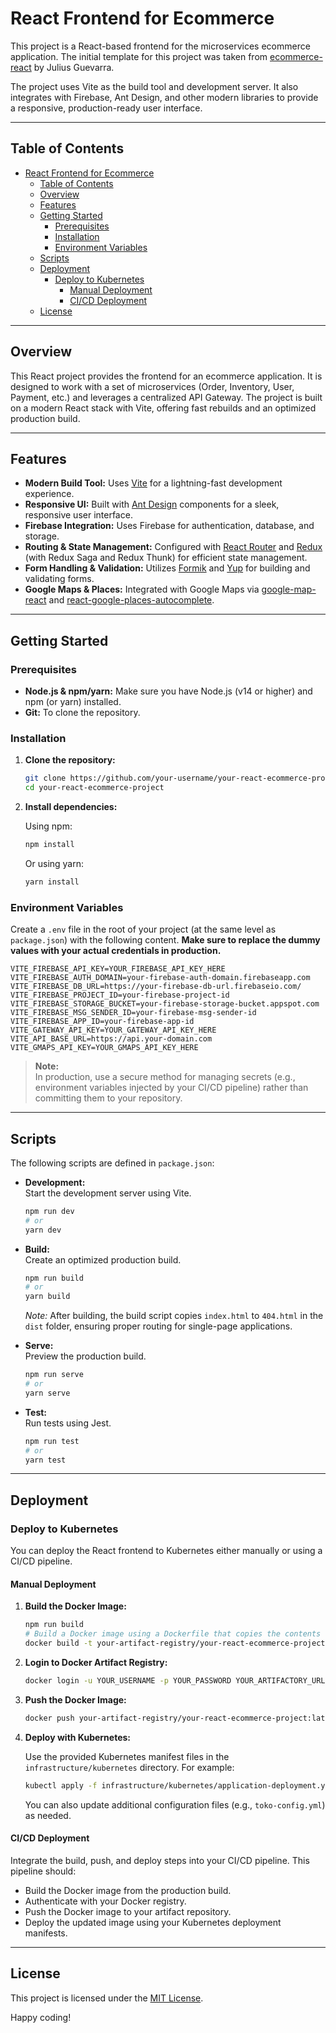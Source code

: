 # React Frontend for Ecommerce

This project is a React-based frontend for the microservices ecommerce application. The initial template for this project was taken from [ecommerce-react](https://github.com/jgudo/ecommerce-react) by Julius Guevarra.

The project uses Vite as the build tool and development server. It also integrates with Firebase, Ant Design, and other modern libraries to provide a responsive, production-ready user interface.

---

## Table of Contents

- [React Frontend for Ecommerce](#react-frontend-for-ecommerce)
  - [Table of Contents](#table-of-contents)
  - [Overview](#overview)
  - [Features](#features)
  - [Getting Started](#getting-started)
    - [Prerequisites](#prerequisites)
    - [Installation](#installation)
    - [Environment Variables](#environment-variables)
  - [Scripts](#scripts)
  - [Deployment](#deployment)
    - [Deploy to Kubernetes](#deploy-to-kubernetes)
      - [Manual Deployment](#manual-deployment)
      - [CI/CD Deployment](#cicd-deployment)
  - [License](#license)

---

## Overview

This React project provides the frontend for an ecommerce application. It is designed to work with a set of microservices (Order, Inventory, User, Payment, etc.) and leverages a centralized API Gateway. The project is built on a modern React stack with Vite, offering fast rebuilds and an optimized production build.

---

## Features

- **Modern Build Tool:** Uses [Vite](https://vitejs.dev/) for a lightning-fast development experience.
- **Responsive UI:** Built with [Ant Design](https://ant.design/) components for a sleek, responsive user interface.
- **Firebase Integration:** Uses Firebase for authentication, database, and storage.
- **Routing & State Management:** Configured with [React Router](https://reactrouter.com/) and [Redux](https://redux.js.org/) (with Redux Saga and Redux Thunk) for efficient state management.
- **Form Handling & Validation:** Utilizes [Formik](https://formik.org/) and [Yup](https://github.com/jquense/yup) for building and validating forms.
- **Google Maps & Places:** Integrated with Google Maps via [google-map-react](https://github.com/google-map-react/google-map-react) and [react-google-places-autocomplete](https://github.com/Tintef/react-google-places-autocomplete).

---

## Getting Started

### Prerequisites

- **Node.js & npm/yarn:** Make sure you have Node.js (v14 or higher) and npm (or yarn) installed.
- **Git:** To clone the repository.

### Installation

1. **Clone the repository:**

   ```bash
   git clone https://github.com/your-username/your-react-ecommerce-project.git
   cd your-react-ecommerce-project
   ```

2. **Install dependencies:**

   Using npm:
   ```bash
   npm install
   ```
   Or using yarn:
   ```bash
   yarn install
   ```

### Environment Variables

Create a `.env` file in the root of your project (at the same level as `package.json`) with the following content. **Make sure to replace the dummy values with your actual credentials in production.**

```env
VITE_FIREBASE_API_KEY=YOUR_FIREBASE_API_KEY_HERE
VITE_FIREBASE_AUTH_DOMAIN=your-firebase-auth-domain.firebaseapp.com
VITE_FIREBASE_DB_URL=https://your-firebase-db-url.firebaseio.com/
VITE_FIREBASE_PROJECT_ID=your-firebase-project-id
VITE_FIREBASE_STORAGE_BUCKET=your-firebase-storage-bucket.appspot.com
VITE_FIREBASE_MSG_SENDER_ID=your-firebase-msg-sender-id
VITE_FIREBASE_APP_ID=your-firebase-app-id
VITE_GATEWAY_API_KEY=YOUR_GATEWAY_API_KEY_HERE
VITE_API_BASE_URL=https://api.your-domain.com
VITE_GMAPS_API_KEY=YOUR_GMAPS_API_KEY_HERE
```

> **Note:**  
> In production, use a secure method for managing secrets (e.g., environment variables injected by your CI/CD pipeline) rather than committing them to your repository.

---

## Scripts

The following scripts are defined in `package.json`:

- **Development:**  
  Start the development server using Vite.
  ```bash
  npm run dev
  # or
  yarn dev
  ```

- **Build:**  
  Create an optimized production build.
  ```bash
  npm run build
  # or
  yarn build
  ```
  *Note:* After building, the build script copies `index.html` to `404.html` in the `dist` folder, ensuring proper routing for single-page applications.

- **Serve:**  
  Preview the production build.
  ```bash
  npm run serve
  # or
  yarn serve
  ```

- **Test:**  
  Run tests using Jest.
  ```bash
  npm run test
  # or
  yarn test
  ```

---

## Deployment

### Deploy to Kubernetes

You can deploy the React frontend to Kubernetes either manually or using a CI/CD pipeline.

#### Manual Deployment

1. **Build the Docker Image:**

   ```bash
   npm run build
   # Build a Docker image using a Dockerfile that copies the contents of the `dist` folder.
   docker build -t your-artifact-registry/your-react-ecommerce-project:latest .
   ```

2. **Login to Docker Artifact Registry:**

   ```bash
   docker login -u YOUR_USERNAME -p YOUR_PASSWORD YOUR_ARTIFACTORY_URL
   ```

3. **Push the Docker Image:**

   ```bash
   docker push your-artifact-registry/your-react-ecommerce-project:latest
   ```

4. **Deploy with Kubernetes:**

   Use the provided Kubernetes manifest files in the `infrastructure/kubernetes` directory. For example:

   ```bash
   kubectl apply -f infrastructure/kubernetes/application-deployment.yml
   ```

   You can also update additional configuration files (e.g., `toko-config.yml`) as needed.

#### CI/CD Deployment

Integrate the build, push, and deploy steps into your CI/CD pipeline. This pipeline should:

- Build the Docker image from the production build.
- Authenticate with your Docker registry.
- Push the Docker image to your artifact repository.
- Deploy the updated image using your Kubernetes deployment manifests.

---

## License

This project is licensed under the [MIT License](https://opensource.org/licenses/MIT).

Happy coding!
```